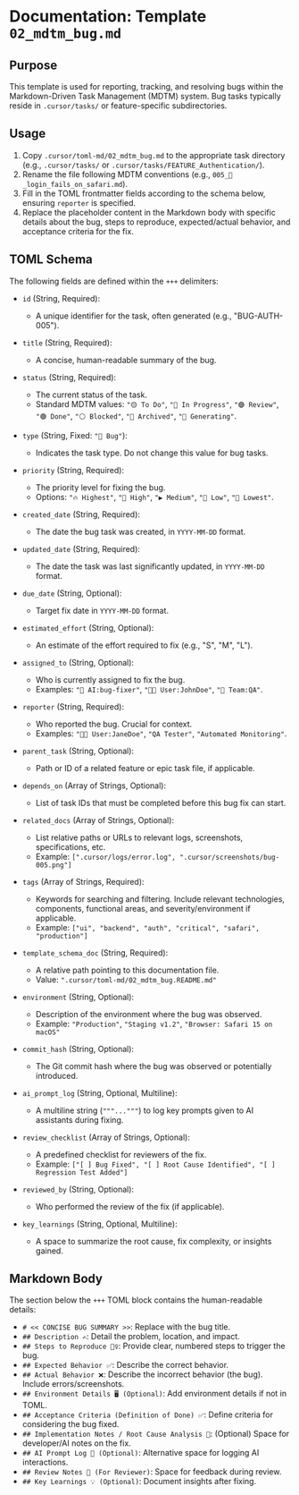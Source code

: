 # Documentation: Template `02_mdtm_bug.md`

## Purpose

This template is used for reporting, tracking, and resolving bugs within the Markdown-Driven Task Management (MDTM) system. Bug tasks typically reside in `.cursor/tasks/` or feature-specific subdirectories.

## Usage

1.  Copy `.cursor/toml-md/02_mdtm_bug.md` to the appropriate task directory (e.g., `.cursor/tasks/` or `.cursor/tasks/FEATURE_Authentication/`).
2.  Rename the file following MDTM conventions (e.g., `005_🐛_login_fails_on_safari.md`).
3.  Fill in the TOML frontmatter fields according to the schema below, ensuring `reporter` is specified.
4.  Replace the placeholder content in the Markdown body with specific details about the bug, steps to reproduce, expected/actual behavior, and acceptance criteria for the fix.

## TOML Schema

The following fields are defined within the `+++` delimiters:

*   `id` (String, Required):
    *   A unique identifier for the task, often generated (e.g., "BUG-AUTH-005").

*   `title` (String, Required):
    *   A concise, human-readable summary of the bug.

*   `status` (String, Required):
    *   The current status of the task.
    *   Standard MDTM values: `"🟡 To Do"`, `"🔵 In Progress"`, `"🟣 Review"`, `"🟢 Done"`, `"⚪ Blocked"`, `"🧊 Archived"`, `"🤖 Generating"`.

*   `type` (String, Fixed: `"🐞 Bug"`):
    *   Indicates the task type. Do not change this value for bug tasks.

*   `priority` (String, Required):
    *   The priority level for fixing the bug.
    *   Options: `"🔥 Highest"`, `"🔼 High"`, `"▶️ Medium"`, `"🔽 Low"`, `"🧊 Lowest"`.

*   `created_date` (String, Required):
    *   The date the bug task was created, in `YYYY-MM-DD` format.

*   `updated_date` (String, Required):
    *   The date the task was last significantly updated, in `YYYY-MM-DD` format.

*   `due_date` (String, Optional):
    *   Target fix date in `YYYY-MM-DD` format.

*   `estimated_effort` (String, Optional):
    *   An estimate of the effort required to fix (e.g., "S", "M", "L").

*   `assigned_to` (String, Optional):
    *   Who is currently assigned to fix the bug.
    *   Examples: `"🤖 AI:bug-fixer"`, `"🧑‍💻 User:JohnDoe"`, `"👥 Team:QA"`.

*   `reporter` (String, Required):
    *   Who reported the bug. Crucial for context.
    *   Examples: `"🧑‍💻 User:JaneDoe"`, `"QA Tester"`, `"Automated Monitoring"`.

*   `parent_task` (String, Optional):
    *   Path or ID of a related feature or epic task file, if applicable.

*   `depends_on` (Array of Strings, Optional):
    *   List of task IDs that must be completed before this bug fix can start.

*   `related_docs` (Array of Strings, Optional):
    *   List relative paths or URLs to relevant logs, screenshots, specifications, etc.
    *   Example: `[".cursor/logs/error.log", ".cursor/screenshots/bug-005.png"]`

*   `tags` (Array of Strings, Required):
    *   Keywords for searching and filtering. Include relevant technologies, components, functional areas, and severity/environment if applicable.
    *   Example: `["ui", "backend", "auth", "critical", "safari", "production"]`

*   `template_schema_doc` (String, Required):
    *   A relative path pointing to this documentation file.
    *   Value: `".cursor/toml-md/02_mdtm_bug.README.md"`

*   `environment` (String, Optional):
    *   Description of the environment where the bug was observed.
    *   Example: `"Production"`, `"Staging v1.2"`, `"Browser: Safari 15 on macOS"`

*   `commit_hash` (String, Optional):
    *   The Git commit hash where the bug was observed or potentially introduced.

*   `ai_prompt_log` (String, Optional, Multiline):
    *   A multiline string (`"""..."""`) to log key prompts given to AI assistants during fixing.

*   `review_checklist` (Array of Strings, Optional):
    *   A predefined checklist for reviewers of the fix.
    *   Example: `["[ ] Bug Fixed", "[ ] Root Cause Identified", "[ ] Regression Test Added"]`

*   `reviewed_by` (String, Optional):
    *   Who performed the review of the fix (if applicable).

*   `key_learnings` (String, Optional, Multiline):
    *   A space to summarize the root cause, fix complexity, or insights gained.

## Markdown Body

The section below the `+++` TOML block contains the human-readable details:

*   `# << CONCISE BUG SUMMARY >>`: Replace with the bug title.
*   `## Description ✍️`: Detail the problem, location, and impact.
*   `## Steps to Reproduce 🚶‍♀️`: Provide clear, numbered steps to trigger the bug.
*   `## Expected Behavior ✅`: Describe the correct behavior.
*   `## Actual Behavior ❌`: Describe the incorrect behavior (the bug). Include errors/screenshots.
*   `## Environment Details 🖥️ (Optional)`: Add environment details if not in TOML.
*   `## Acceptance Criteria (Definition of Done) ✅`: Define criteria for considering the bug fixed.
*   `## Implementation Notes / Root Cause Analysis 📝`: (Optional) Space for developer/AI notes on the fix.
*   `## AI Prompt Log 🤖 (Optional)`: Alternative space for logging AI interactions.
*   `## Review Notes 👀 (For Reviewer)`: Space for feedback during review.
*   `## Key Learnings 💡 (Optional)`: Document insights after fixing.
